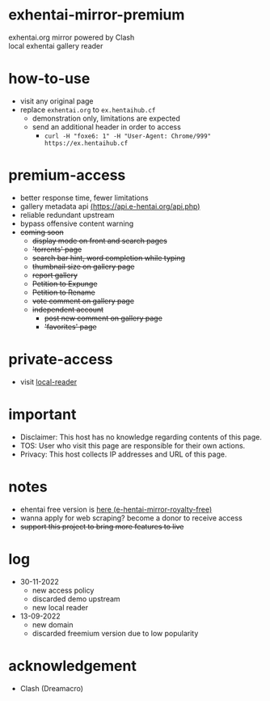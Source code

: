 # exhentai-mirror-premium
exhentai.org mirror powered by Clash  
local exhentai gallery reader

# how-to-use
- visit any original page
- replace `exhentai.org` to `ex.hentaihub.cf`
  - demonstration only, limitations are expected
  - send an additional header in order to access
    - `curl -H "foxe6: 1" -H "User-Agent: Chrome/999" https://ex.hentaihub.cf`

# premium-access
- better response time, fewer limitations
- gallery metadata api [(https://api.e-hentai.org/api.php)](https://api.e-hentai.org/api.php)
- reliable redundant upstream
- bypass offensive content warning
- ~~coming soon~~
  - ~~display mode on front and search pages~~
  - ~~'torrents' page~~
  - ~~search bar hint, word completion while typing~~
  - ~~thumbnail size on gallery page~~
  - ~~report gallery~~
  - ~~Petition to Expunge~~
  - ~~Petition to Rename~~
  - ~~vote comment on gallery page~~
  - ~~independent account~~
    - ~~post new comment on gallery page~~
    - ~~'favorites' page~~

# private-access
- visit [local-reader](local-reader)

# important
- Disclaimer: This host has no knowledge regarding contents of this page.
- TOS: User who visit this page are responsible for their own actions.
- Privacy: This host collects IP addresses and URL of this page.

# notes
- ehentai free version is [here (e-hentai-mirror-royalty-free)](https://github.com/foxe6/e-hentai-mirror-royalty-free)
- wanna apply for web scraping? become a donor to receive access
- ~~support this project to bring more features to live~~

# log
- 30-11-2022
  - new access policy
  - discarded demo upstream
  - new local reader
- 13-09-2022
  - new domain
  - discarded freemium version due to low popularity

# acknowledgement
- Clash (Dreamacro)

